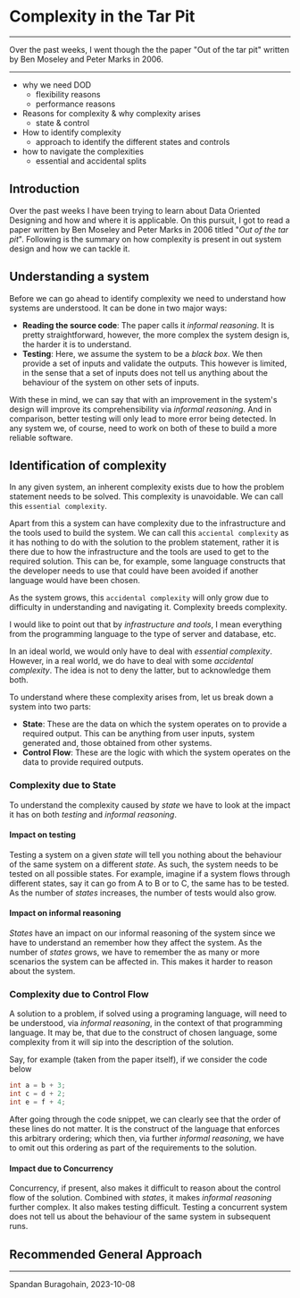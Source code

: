 # Complexity in the Tar Pit

---

Over the past weeks, I went though the the paper "Out of the tar pit" written by Ben Moseley and Peter Marks in 2006.

---

- why we need DOD
	- flexibility reasons
	- performance reasons
- Reasons for complexity & why complexity arises
	- state & control
- How to identify complexity
	- approach to identify the different states and controls
- how to navigate the complexities
	-  essential and accidental splits

## Introduction
Over the past weeks I have been trying to learn about Data Oriented Designing and how and where it is applicable. On this pursuit, I got to read a paper written by Ben Moseley and Peter Marks in 2006 titled "*Out of the tar pit*". Following is the summary on how complexity is present in out system design and how we can tackle it.
## Understanding a system
Before we can go ahead to identify complexity we need to understand how systems are understood. It can be done in two major ways:
- **Reading the source code**: The paper calls it *informal reasoning*. It is pretty straightforward, however, the more complex the system design is, the harder it is to understand.
- **Testing**: Here, we assume the system to be a *black box*. We then provide a set of inputs and validate the outputs. This however is limited, in the sense that a set of inputs does not tell us anything about the behaviour of the system on other sets of inputs.

With these in mind, we can say that with an improvement in the system's design will improve its comprehensibility via *informal reasoning*. And in comparison, better testing will only lead to more error being detected. In any system we, of course, need to work on both of these to build a more reliable software.
## Identification of complexity
In any given system, an inherent complexity exists due to how the problem statement needs to be solved. This complexity is unavoidable. We can call this `essential complexity`.

Apart from this a system can have complexity due to the infrastructure and the tools used to build the system. We can call this `acciental complexity` as it has nothing to do with the solution to the problem statement, rather it is there due to how the infrastructure and the tools are used to get to the required solution. This can be, for example, some language constructs that the developer needs to use that could have been avoided if another language would have been chosen.

As the system grows, this `accidental complexity` will only grow due to difficulty in understanding and navigating it. Complexity breeds complexity.

I would like to point out that by *infrastructure and tools*, I mean everything from the programming language to the type of server and database, etc.

In an ideal world, we would only have to deal with *essential complexity*. However, in a real world, we do have to deal with some *accidental complexity*. The idea is not to deny the latter, but to acknowledge them both.

To understand where these complexity arises from, let us break down a system into two parts:
- **State**: These are the data on which the system operates on to provide a required output. This can be anything from user inputs, system generated and, those obtained from other systems.
- **Control Flow**: These are the logic with which the system operates on the data to provide required outputs.
### Complexity due to State
To understand the complexity caused by *state* we have to look at the impact it has on both *testing* and *informal reasoning*.
#### Impact on testing
Testing a system on a given *state* will tell you nothing about the behaviour of the same system on a different *state*. As such, the system needs to be tested on all possible states. For example, imagine if a system flows through different states, say it can go from A to B or to C, the same has to be tested. As the number of *states* increases, the number of tests would also grow.
#### Impact on informal reasoning
*States* have an impact on our informal reasoning of the system since we have to understand an remember how they affect the system. As the number of *states* grows, we have to remember the as many or more scenarios the system can be affected in. This makes it harder to reason about the system.
### Complexity due to Control Flow
A solution to a problem, if solved using a programing language, will need to be understood, via *informal reasoning*, in the context of that programming language. It may be, that due to the construct of chosen language, some complexity from it will sip into the description of the solution.

Say, for example (taken from the paper itself), if we consider the code below
```cpp
int a = b + 3;
int c = d + 2;
int e = f + 4;
```
After going through the code snippet, we can clearly see that the order of these lines do not matter. It is the construct of the language that enforces this arbitrary ordering; which then, via further *informal reasoning*, we have to omit out this ordering as part of the requirements to the solution.
#### Impact due to Concurrency
Concurrency, if present, also makes it difficult to reason about the control flow of the solution. Combined with *states*, it makes *informal reasoning* further complex. It also makes testing difficult. Testing a concurrent system does not tell us about the behaviour of the same system in subsequent runs.
## Recommended General Approach


---
Spandan Buragohain, 2023-10-08